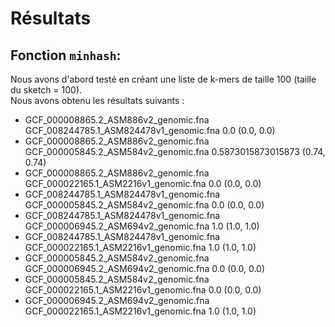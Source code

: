
# Résultats


## Fonction `minhash`:

Nous avons d'abord testé en créant une liste de k-mers de taille 100 (taille du sketch = 100).  
Nous avons obtenu les résultats suivants :  

 - GCF_000008865.2_ASM886v2_genomic.fna GCF_008244785.1_ASM824478v1_genomic.fna 0.0 (0.0, 0.0)
 - GCF_000008865.2_ASM886v2_genomic.fna GCF_000005845.2_ASM584v2_genomic.fna 0.5873015873015873 (0.74, 0.74)
 - GCF_000008865.2_ASM886v2_genomic.fna GCF_000022165.1_ASM2216v1_genomic.fna 0.0 (0.0, 0.0)
 - GCF_008244785.1_ASM824478v1_genomic.fna GCF_000005845.2_ASM584v2_genomic.fna 0.0 (0.0, 0.0)
 - GCF_008244785.1_ASM824478v1_genomic.fna GCF_000006945.2_ASM694v2_genomic.fna 1.0 (1.0, 1.0)
 - GCF_008244785.1_ASM824478v1_genomic.fna GCF_000022165.1_ASM2216v1_genomic.fna 1.0 (1.0, 1.0)
 - GCF_000005845.2_ASM584v2_genomic.fna GCF_000006945.2_ASM694v2_genomic.fna 0.0 (0.0, 0.0)
 - GCF_000005845.2_ASM584v2_genomic.fna GCF_000022165.1_ASM2216v1_genomic.fna 0.0 (0.0, 0.0)
 - GCF_000006945.2_ASM694v2_genomic.fna GCF_000022165.1_ASM2216v1_genomic.fna 1.0 (1.0, 1.0)